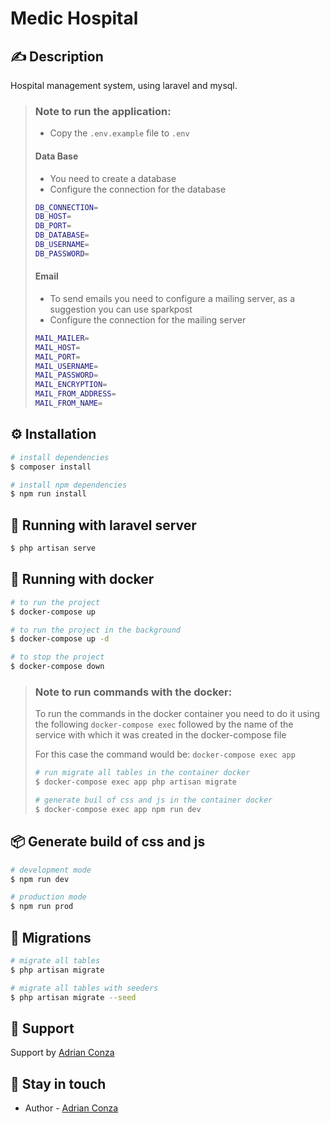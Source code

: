 # Medic Hospital

## ✍️ Description
Hospital management system, using laravel and mysql.

> ### Note to run the application:
> * Copy the `.env.example` file to `.env`
> 
> #### Data Base
> * You need to create a database
> * Configure the connection for the database
> ```bash
> DB_CONNECTION=
> DB_HOST=
> DB_PORT=
> DB_DATABASE=
> DB_USERNAME=
> DB_PASSWORD=
> ```
> 
> #### Email
> * To send emails you need to configure a mailing server, as a suggestion you can use sparkpost
> * Configure the connection for the mailing server
> ```bash
> MAIL_MAILER=
> MAIL_HOST=
> MAIL_PORT=
> MAIL_USERNAME=
> MAIL_PASSWORD=
> MAIL_ENCRYPTION=
> MAIL_FROM_ADDRESS=
> MAIL_FROM_NAME=
> ```

## ⚙️ Installation

```bash
# install dependencies
$ composer install

# install npm dependencies
$ npm run install
```

## 🚀 Running with laravel server
```bash
$ php artisan serve
```

## 🐳 Running with docker
```bash
# to run the project
$ docker-compose up

# to run the project in the background
$ docker-compose up -d

# to stop the project
$ docker-compose down
```

> ### Note to run commands with the docker:
> To run the commands in the docker container you need 
> to do it using the following `docker-compose exec`
> followed by the name of the service with which it was created
> in the docker-compose file
>
> For this case the command would be: `docker-compose exec app`
> ```bash
> # run migrate all tables in the container docker
> $ docker-compose exec app php artisan migrate
>
> # generate buil of css and js in the container docker
> $ docker-compose exec app npm run dev
> ```


## 📦 Generate build of css and js
```bash
# development mode
$ npm run dev

# production mode
$ npm run prod
```
 
## 📑 Migrations
```bash
# migrate all tables
$ php artisan migrate

# migrate all tables with seeders
$ php artisan migrate --seed
```

## 🤝 Support
Support by [Adrian Conza](https://gitlab.com/adrianconza)

## 💬 Stay in touch
- Author - [Adrian Conza](http://adrianconza.com/)
